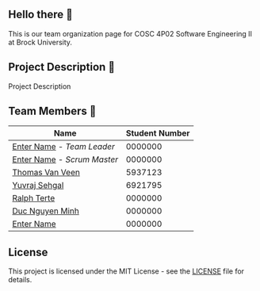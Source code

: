 ## Hello there 👋
This is our team organization page for COSC 4P02 Software Engineering II at Brock University. 



## Project Description 📝
Project Description



## Team Members 👥
| Name | Student Number|
|------|---------------|
| [Enter Name](https://github.com/tbd) - *Team Leader* | 0000000 |
| [Enter Name](https://github.com/tbd) - *Scrum Master*| 0000000 |
| [Thomas Van Veen](https://github.com/tv15jl)| 5937123 |
| [Yuvraj Sehgal](https://github.com/tbd)| 6921795 |
| [Ralph Terte](https://github.com/tbd)| 0000000 |
| [Duc Nguyen Minh](https://github.com/tbd)| 0000000 |
| [Enter Name](https://github.com/tbd)| 0000000 |



## License
This project is licensed under the MIT License - see the [LICENSE](LICENSE) file for details.

